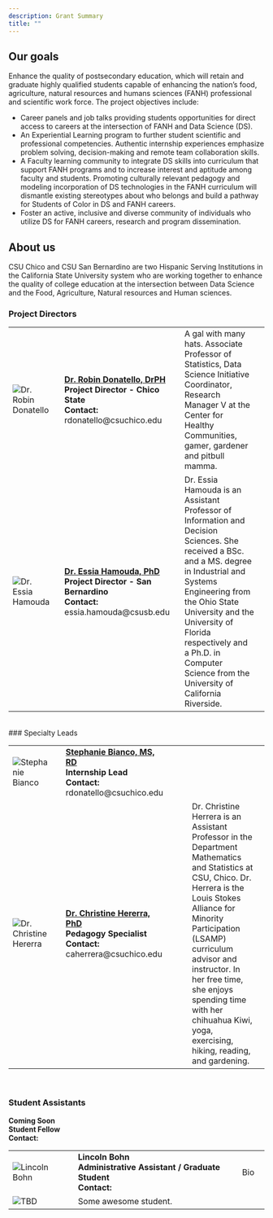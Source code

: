 ```yaml
---
description: Grant Summary
title: ""
---
```



## Our goals

Enhance the quality of postsecondary education, which will retain and graduate highly qualified students capable of enhancing the nation’s food, agriculture, natural resources and humans sciences (FANH) professional and scientific work force. The project objectives include:

  * Career panels and job talks providing students opportunities for direct access to careers at the intersection of FANH and Data Science (DS). 
  * An Experiential Learning program to further student scientific and professional competencies. Authentic internship experiences emphasize problem solving, decision-making and 
remote team collaboration skills. 
  * A Faculty learning community to integrate DS skills into curriculum that support FANH programs and to increase interest and 
aptitude among faculty and students. Promoting culturally relevant pedagogy and modeling incorporation of DS technologies in the FANH curriculum will dismantle 
existing stereotypes about who belongs and build a pathway for Students of Color in DS and FANH careers. 
  * Foster an active, inclusive and diverse community of 
individuals who utilize DS for FANH careers, research and program dissemination.

## About us

CSU Chico and CSU San Bernardino are two Hispanic Serving Institutions in the California State University system who are working together to enhance the quality of college education at the intersection between Data Science and the Food, Agriculture, Natural resources and Human sciences. 

### Project Directors
<style>
  img{
    max-width: 100%;
  }
  td{
    padding-right: 20px;
    padding-bottom: 5px;
  }
  td.pic{
    width: 15%
  }
  td.name{
    width: 30%
  }
  td.bio{
    width: 35%
  }
</style>


<table>
<tr>
  <td class=td.pic><img src="/img/project_staff/Robin.jpg" alt="Dr. Robin Donatello"/></td>
  <td class=td.name>
    <a href="https://www.norcalbiostat.com/"><strong>Dr. Robin Donatello, DrPH</strong></a><br>
    <strong>Project Director - Chico State</strong><br> 
    <strong>Contact:</strong> rdonatello@csuchico.edu
  </td>
  <td class=td.bio>A gal with many hats. Associate Professor of Statistics, Data Science Initiative Coordinator, Research Manager V at the Center for Healthy Communities, gamer, gardener and pitbull mamma.</td>
</tr>
<tr>
  <td><img src="/img/project_staff/Essia.jpg" alt="Dr. Essia Hamouda"/></td>
  <td>
    <a href="https://www.csusb.edu/profile/essia.hamouda"><strong>Dr. Essia Hamouda, PhD</strong></a><br>
    <strong>Project Director - San Bernardino</strong><br> 
    <strong>Contact:</strong> essia.hamouda@csusb.edu
  </td>
  <td>Dr. Essia Hamouda is an Assistant Professor of Information and Decision 
Sciences. She received a BSc. and a MS. degree in Industrial and Systems Engineering 
from the Ohio State University and the University of Florida respectively and a 
Ph.D. in Computer Science from the University of California Riverside.</td>
</tr>
</table>

<br>
### Specialty Leads

<table>
<tr>
  <td class=td.pic><img src="/img/project_staff/Stephanie.jpg" alt="Stephanie Bianco"/></td>
  <td class=td.name>
    <a href="https://www.csuchico.edu/chc/about/staff/administrative-staff/directors/stephanie-bianco.shtml"><strong>Stephanie Bianco, MS, RD</strong></a><br>
    <strong>Internship Lead</strong><br> 
    <strong>Contact:</strong> rdonatello@csuchico.edu
  </td>
  <td class=td.bio></td>
</tr>
<tr>
  <td><img src="/img/project_staff/Christine.jpg" alt="Dr. Christine Hererra"/></td>
  <td>
    <a href="https://www.norcalbiostat.com/"><strong>Dr. Christine Hererra, PhD</strong></a><br>
    <strong>Pedagogy Specialist</strong><br> 
    <strong>Contact:</strong> caherrera@csuchico.edu
  </td>
  <td></td>
  <td>Dr. Christine Herrera is an Assistant Professor in the Department Mathematics and Statistics at CSU, Chico. Dr. Herrera is the Louis Stokes Alliance for Minority Participation (LSAMP) curriculum advisor and instructor. In her free time, she enjoys spending time with her chihuahua Kiwi, yoga, exercising, hiking, reading, and gardening.</td>
</tr>
</table>

<br>

### Student Assistants
<table>
<tr>
  <td class=td.pic><img src="/img/project_staff/Blank.jpg" alt="Lincoln Bohn"/></td>
  <td class=td.name>
    <strong>Lincoln Bohn</strong><br>
    <strong>Administrative Assistant / Graduate Student</strong><br> 
    <strong>Contact:</strong>
  </td>
  <td class=td.bio>Bio</td>
</tr>
<tr>
  <td><img src="/img/project_staff/Blank.jpg" alt="TBD"/></td>
    <strong>Coming Soon</strong><br>
    <strong>Student Fellow</strong><br> 
    <strong>Contact:</strong> 
  </td>
  <td>Some awesome student.</td>
</tr>
</table>

<br><br>